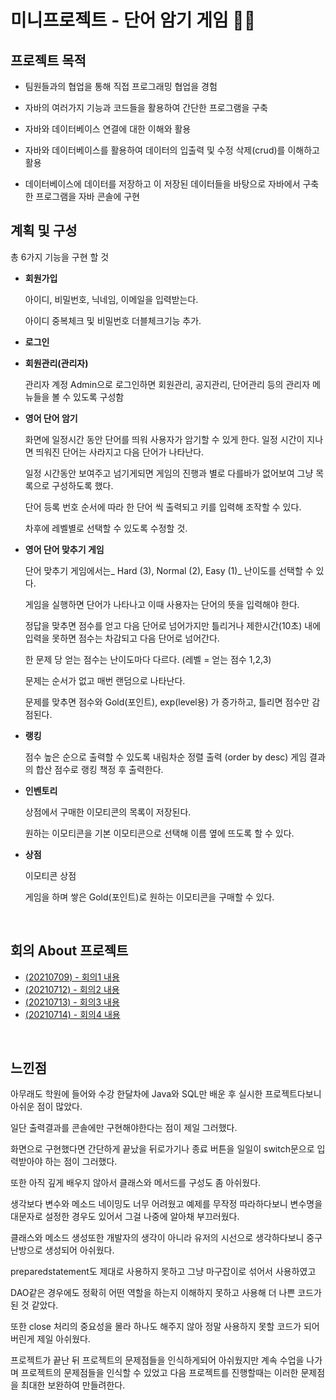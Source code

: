 # 미니프로젝트 - 단어 암기 게임 📖⏰


## 프로젝트 목적

- 팀원들과의 협업을 통해 직접 프로그래밍 협업을 경험

- 자바의 여러가지 기능과 코드들을 활용하여 간단한 프로그램을 구축

- 자바와 데이터베이스 연결에 대한 이해와 활용

- 자바와 데이터베이스를 활용하여 데이터의 입출력 및 수정 삭제(crud)를 이해하고 활용

- 데이터베이스에 데이터를 저장하고 이 저장된 데이터들을 바탕으로 자바에서 구축한 프로그램을 자바 콘솔에 구현



## 계획 및 구성

총 6가지 기능을 구현 할 것

- **회원가입**

  아이디, 비밀번호, 닉네임, 이메일을 입력받는다.

  아이디 중복체크 및  비밀번호 더블체크기능 추가.



- **로그인**



- **회원관리(관리자)**

  관리자 계정 Admin으로 로그인하면 회원관리, 공지관리, 단어관리 등의 관리자 메뉴들을 볼 수 있도록 구성함

  

- **영어 단어 암기**

  화면에 일정시간 동안 단어를 띄워 사용자가 암기할 수 있게 한다. 일정 시간이 지나면 띄워진 단어는 사라지고 다음 단어가 나타난다.

  일정 시간동안 보여주고 넘기게되면 게임의 진행과 별로 다를바가 없어보여 그냥 목록으로 구성하도록 했다.

  단어 등록 번호 순서에 따라 한 단어 씩 출력되고 키를 입력해 조작할 수 있다.

  차후에 레벨별로 선택할 수 있도록 수정할 것.

  

- **영어 단어 맞추기 게임**

  단어 맞추기 게임에서는_ Hard (3), Normal (2), Easy (1)_ 난이도를 선택할 수 있다.

  게임을 실행하면 단어가  나타나고 이때 사용자는 단어의 뜻을 입력해야 한다. 

  정답을 맞추면 점수를 얻고 다음 단어로 넘어가지만 틀리거나 제한시간(10초) 내에 입력을 못하면 점수는 차감되고 다음 단어로 넘어간다. 

  한 문제 당 얻는 점수는 난이도마다 다르다. (레벨 = 얻는 점수 1,2,3)

  문제는 순서가 없고 매번 랜덤으로 나타난다.

  문제를 맞추면 점수와 Gold(포인트), exp(level용) 가 증가하고, 틀리면 점수만 감점된다.

  

- **랭킹**

  점수 높은 순으로 출력할 수 있도록 내림차순 정렬 출력 (order by desc)
  게임 결과의 합산 점수로 랭킹 책정 후 출력한다.

  

- **인벤토리**

  상점에서 구매한 이모티콘의 목록이 저장된다.

  원하는 이모티콘을 기본 이모티콘으로 선택해 이름 옆에 뜨도록 할 수 있다.

  

- **상점**

  이모티콘 상점

  게임을 하며 쌓은 Gold(포인트)로 원하는 이모티콘을 구매할 수 있다.


<br>


## 회의 About 프로젝트
- [(20210709) - 회의1 내용](https://github.com/bumrei/mini-project1/blob/main/%ED%9A%8C%EC%9D%98%EA%B8%B0%EB%A1%9D/%ED%9A%8C%EC%9D%981_0709.txt)
- [(20210712) - 회의2 내용](https://github.com/bumrei/mini-project1/blob/main/%ED%9A%8C%EC%9D%98%EA%B8%B0%EB%A1%9D/%ED%9A%8C%EC%9D%982_0712.txt)
- [(20210713) - 회의3 내용](https://github.com/bumrei/mini-project1/blob/main/%ED%9A%8C%EC%9D%98%EA%B8%B0%EB%A1%9D/%ED%9A%8C%EC%9D%983_0713.txt)
- [(20210714) - 회의4 내용](https://github.com/bumrei/mini-project1/blob/main/%ED%9A%8C%EC%9D%98%EA%B8%B0%EB%A1%9D/%ED%9A%8C%EC%9D%984_0714.txt)


<br>


## 느낀점

아무래도 학원에 들어와 수강 한달차에 Java와 SQL만 배운 후 실시한 프로젝트다보니 아쉬운 점이 많았다.

일단 출력결과를 콘솔에만 구현해야한다는 점이 제일 그러했다.

화면으로 구현했다면 간단하게 끝났을 뒤로가기나 종료 버튼을 일일이 switch문으로 입력받아야 하는 점이 그러했다.

또한 아직 깊게 배우지 않아서 클래스와 메서드를 구성도 좀 아쉬웠다.

생각보다 변수와 메소드 네이밍도 너무 어려웠고 예제를 무작정 따라하다보니 변수명을 대문자로 설정한 경우도 있어서 그걸 나중에 알아채 부끄러웠다.

클래스와 메소드 생성또한 개발자의 생각이 아니라 유저의 시선으로 생각하다보니 중구난방으로 생성되어 아쉬웠다.

preparedstatement도 제대로 사용하지 못하고 그냥 마구잡이로 섞어서 사용하였고

DAO같은 경우에도 정확히 어떤 역할을 하는지 이해하지 못하고 사용해 더 나쁜 코드가 된 것 같았다.

또한 close 처리의 중요성을 몰라 하나도 해주지 않아 정말 사용하지 못할 코드가 되어버린게 제일 아쉬웠다.

프로젝트가 끝난 뒤 프로젝트의 문제점들을 인식하게되어 아쉬웠지만 계속 수업을 나가며 프로젝트의 문제점들을 인식할 수 있었고 다음 프로젝트를 진행할때는 이러한 문제점을 최대한 보완하여 만들려한다.
